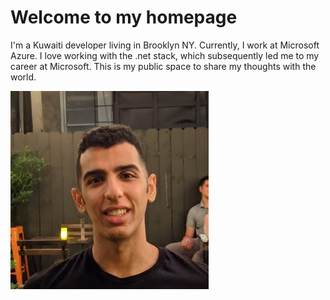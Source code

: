 # Welcome to my homepage

I'm a Kuwaiti developer living in Brooklyn NY. Currently, I work at Microsoft Azure. I love working with the .net stack, which subsequently led me to my career at Microsoft. This is my public space to share my thoughts with the world.

![Mohammad](images/face-square-2.jpg)